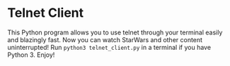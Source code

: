 # Telnet Client
This Python program allows you to use telnet through your terminal easily and blazingly fast. Now you can watch StarWars and other content uninterrupted! Run `python3 telnet_client.py` in a terminal if you have Python 3. Enjoy!
